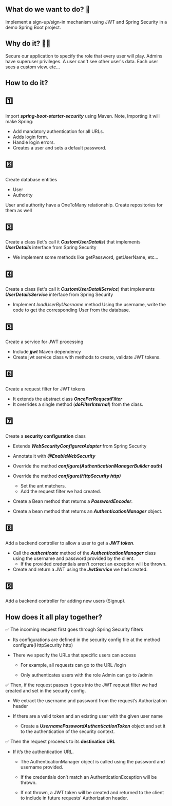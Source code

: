 ## What do we want to do? 🙌

Implement a sign-up/sign-in mechanism using JWT and Spring Security in a demo Spring Boot project.

## Why do it? 👨‍🔬
Secure our application to specify the role that every user will play. Admins have superuser privileges. A user can't see other user's data. Each user sees a custom view. etc...
## How to do it?

## **1️⃣** 
Import ***spring-boot-starter-security*** using Maven.
Note, Importing it will make Spring:
-   Add mandatory authentication for all URLs.
-   Adds login form.
-   Handle login errors.
-   Creates a user and sets a default password.


## **2️⃣**
Create database entities
-   User
-   Authority

User and authority have a OneToMany relationship.
Create repositories for them as well

## **3️⃣**
Create a class (let's call it ***CustomUserDetails***) that implements ***UserDetails*** interface from Spring Security

-   We implement some methods like getPassword, getUserName, etc...

## **4️⃣**
Create a class (let's call it ***CustomUserDetailService***) that implements ***UserDetailsService*** interface from Spring Security

-   Implement *loadUserByUsername* method Using the username, write the code to get the corresponding User from the database.

## **5️⃣**
Create a service for JWT processing
-   Include ***jjwt*** Maven dependency
-   Create jwt service class with methods to create, validate JWT tokens.

## **6️⃣**
Create a request filter for JWT tokens
-   It extends the abstract class ***OncePerRequestFilter***
-   It overrides a single method (***doFilterInternal***) from the class.

## **7️⃣**
Create a **security configuration** class

-   Extends ***WebSecurityConfigurerAdapter*** from Spring Security
-   Annotate it with ***@EnableWebSecurity***
-   Override the method ***configure(AuthenticationManagerBuilder auth)***

-   Override the method ***configure(HttpSecurity http)***
	-   Set the ant matchers.
	-   Add the request filter we had created.

-   Create a Bean method that returns a ***PasswordEncoder***.
- Create a bean method that returns an ***AuthenticationManager*** object.

## **8️⃣**
Add a backend controller to allow a user to get a ***JWT token***.

-   Call the ***authenticate*** method of the ***AuthenticationManager*** class using the username and password provided by the client.
	-   If the provided credentials aren’t correct an exception will be thrown.
-   Create and return a JWT using the ***JwtService*** we had created.

## **9️⃣**
Add a backend controller for adding new users (Signup).


## How does it all play together?

✅ The incoming request first goes through Spring Security filters

- Its configurations are defined in the security config file at the method configure(HttpSecurity http)
	    
- There we specify the URLs that specific users can access
	    

	-   For example, all requests can go to the URL /login
	    
	-   Only authenticates users with the role Admin can go to /admin
    
✅ Then, if the request passes it goes into the JWT request filter we had created and set in the security config.

- We extract the username and password from the request’s Authorization header
	    
- If there are a valid token and an existing user with the given user name
	    
	-   Create a ***UsernamePasswordAuthenticationToken*** object and set it to the authentication of the security context.

✅ Then the request proceeds to its **destination URL**

- If it’s the authentication URL.

	- The AuthenticationManager object is called using the password and username provided.

	-  If the credentials don’t match an AuthenticationException will be thrown.
		
	- If not thrown, a JWT token will be created and returned to the client to include in future requests’ Authorization header.
